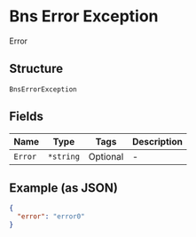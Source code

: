 # Bns Error Exception

Error

## Structure

`BnsErrorException`

## Fields

| Name    | Type      | Tags     | Description |
| ------- | --------- | -------- | ----------- |
| `Error` | `*string` | Optional | -           |

## Example (as JSON)

```json
{
  "error": "error0"
}
```

